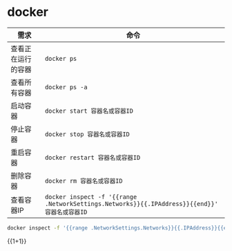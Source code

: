 # docker

| 需求              | 命令                                                                                      |
|-----------------|-----------------------------------------------------------------------------------------|
| 查看正在运行的容器       | `docker ps`                                                                             |
| 查看所有容器          | `docker ps -a`                                                                          |
| 启动容器            | `docker start 容器名或容器ID`                                                                 |
| 停止容器            | `docker stop 容器名或容器ID`                                                                  |
| 重启容器            | `docker restart 容器名或容器ID`                                                               |
| 删除容器            | `docker rm 容器名或容器ID`                                                                    |
| 查看容器IP          | `docker inspect -f '{{range .NetworkSettings.Networks}}{{.IPAddress}}{{end}}' 容器名或容器ID` |

```sh
docker inspect -f '{{range .NetworkSettings.Networks}}{{.IPAddress}}{{end}}' 容器名或容器ID
```

{{1+1}}
